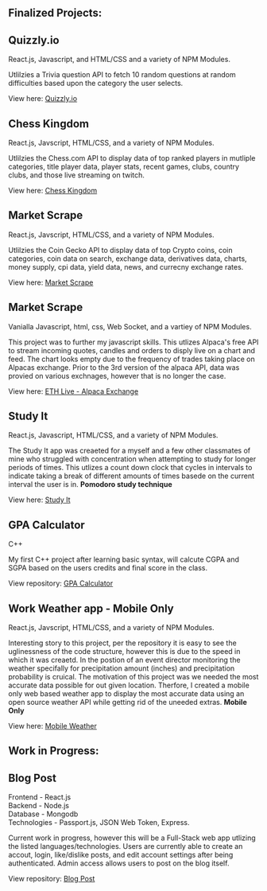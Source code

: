 
## Finalized Projects:

## Quizzly.io 
React.js, Javascript, and HTML/CSS and a variety of NPM Modules.

Utlilzies a Trivia question API to fetch 10 random questions at random difficulties based upon the category the user selects.

View here: [Quizzly.io](https://quizzly-io.netlify.app/)

## Chess Kingdom 
React.js, Javscript, HTML/CSS, and a variety of NPM Modules.

Utlilzies the Chess.com API to display data of top ranked players in mutliple categories, title player data, player stats, recent games, clubs, country clubs, and those live streaming on twitch. 

View here: [Chess Kingdom](https://chesskingdom.netlify.app/)

## Market Scrape
React.js, Javscript, HTML/CSS, and a variety of NPM Modules.

Utlilzies the Coin Gecko API to display data of top Crypto coins, coin categories, coin data on search, exchange data, derivatives data, charts, money supply, cpi data, yield data, news, and currecny exchange rates. 

View here: [Market Scrape](https://react-market-dash.netlify.app/)

## Market Scrape
Vanialla Javascript, html, css, Web Socket, and a vartiey of NPM Modules.

This project was to further my javascript skills. This utlizes Alpaca's free API to stream incoming quotes, candles and orders to disply live on a chart and feed. The chart looks empty due to the frequency of trades taking place on Alpacas exchange. Prior to the 3rd version of the alpaca API, data was provied on various exchnages, however that is no longer the case. 

View here: [ETH Live - Alpaca Exchange](https://eth-track-alpaca.netlify.app/)

## Study It
React.js, Javascript, HTML/CSS, and a variety of NPM Modules.

The Study It app was creaeted for a myself and a few other classmates of mine who struggled with concentration when attempting to study for longer periods of times. This utlizes a count down clock that cycles in intervals to indicate taking a break of different amounts of times basede on the current interval the user is in. **Pomodoro study technique**  

View here: [Study It](https://study-app-koro.netlify.app/)

## GPA Calculator
C++ 

My first C++ project after learning basic syntax, will calcute CGPA and SGPA based on the users credits and final score in the class.

View repository: [GPA Calculator](https://github.com/JakeKorobellis/GPA-Calculator)


## Work Weather app - Mobile Only
React.js, Javscript, HTML/CSS, and a variety of NPM Modules.

Interesting story to this project, per the repository it is easy to see the uglinessness of the code structure, however this is due to the speed in which it was creaetd. In the postion of an event director monitoring the weather specifally for precipitation amount (inches) and precipitation probability is cruical. The motivation of this project was we needed the most accurate data possible for out given location. Therfore, I created a mobile only web based weather app to display the most accurate data using an open source weather API while getting rid of the uneeded extras. **Mobile Only**

View here: [Mobile Weather](https://work-weather-app.netlify.app/)

## Work in Progress: 

## Blog Post 

Frontend - React.js  
Backend - Node.js  
Database - Mongodb   
Technologies - Passport.js, JSON Web Token, Express.

Current work in progress, however this will be a Full-Stack web app utlizing the listed languages/technologies. Users are currently able to create an accout, login, like/dislike posts, and edit account settings after being authenticated. Admin access allows users to post on the blog itself.   

View repository: [Blog Post](https://github.com/JakeKorobellis/blog_post_fullstack)
